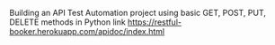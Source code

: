 Building an API Test Automation project using basic GET, POST, PUT, DELETE methods in Python
link https://restful-booker.herokuapp.com/apidoc/index.html
